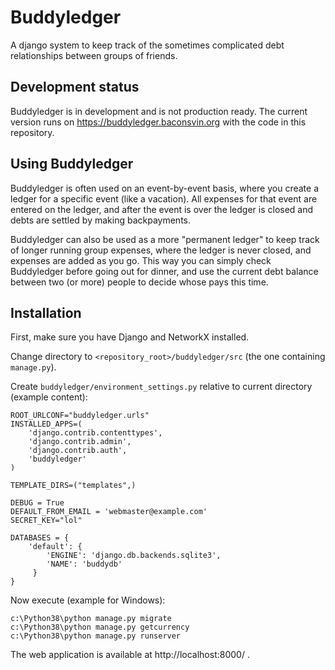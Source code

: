 Buddyledger
===========
A django system to keep track of the sometimes complicated debt relationships between groups of friends.


Development status
------------------
Buddyledger is in development and is not production ready. The current version runs on https://buddyledger.baconsvin.org with the code in this repository.


Using Buddyledger
-----------------
Buddyledger is often used on an event-by-event basis, where you create a ledger for a specific event (like a vacation). All expenses for that event are entered on the ledger, and after the event is over the ledger is closed and debts are settled by making backpayments.

Buddyledger can also be used as a more "permanent ledger" to keep track of longer running group expenses, where the ledger is never closed, and expenses are added as you go. This way you can simply check Buddyledger before going out for dinner, and use the current debt balance between two (or more) people to decide whose pays this time.

Installation
------------
First, make sure you have Django and NetworkX installed.

Change directory to `<repository_root>/buddyledger/src` (the one containing `manage.py`).

Create `buddyledger/environment_settings.py` relative to current directory (example content):
```
ROOT_URLCONF="buddyledger.urls"
INSTALLED_APPS=(
    'django.contrib.contenttypes',
    'django.contrib.admin',
    'django.contrib.auth',
    'buddyledger'
)

TEMPLATE_DIRS=("templates",)

DEBUG = True
DEFAULT_FROM_EMAIL = 'webmaster@example.com'
SECRET_KEY="lol"

DATABASES = {
    'default': {
        'ENGINE': 'django.db.backends.sqlite3',
        'NAME': 'buddydb'
     }
}
```

Now execute (example for Windows):

    c:\Python38\python manage.py migrate
    c:\Python38\python manage.py getcurrency
    c:\Python38\python manage.py runserver

The web application is available at http://localhost:8000/ .
